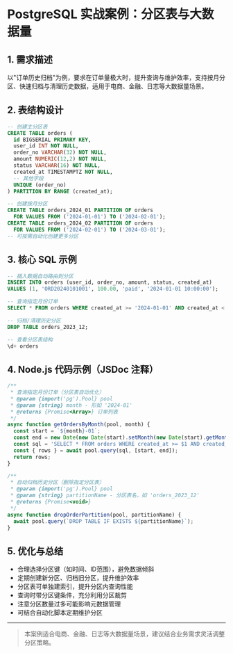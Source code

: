 # PostgreSQL 实战案例：分区表与大数据量

## 1. 需求描述
以"订单历史归档"为例，要求在订单量极大时，提升查询与维护效率，支持按月分区、快速归档与清理历史数据，适用于电商、金融、日志等大数据量场景。

## 2. 表结构设计
```sql
-- 创建主分区表
CREATE TABLE orders (
  id BIGSERIAL PRIMARY KEY,
  user_id INT NOT NULL,
  order_no VARCHAR(32) NOT NULL,
  amount NUMERIC(12,2) NOT NULL,
  status VARCHAR(16) NOT NULL,
  created_at TIMESTAMPTZ NOT NULL,
  -- 其他字段
  UNIQUE (order_no)
) PARTITION BY RANGE (created_at);

-- 创建按月分区
CREATE TABLE orders_2024_01 PARTITION OF orders
  FOR VALUES FROM ('2024-01-01') TO ('2024-02-01');
CREATE TABLE orders_2024_02 PARTITION OF orders
  FOR VALUES FROM ('2024-02-01') TO ('2024-03-01');
-- 可按需自动化创建更多分区
```

## 3. 核心 SQL 示例
```sql
-- 插入数据自动路由到分区
INSERT INTO orders (user_id, order_no, amount, status, created_at)
VALUES (1, 'ORD20240101001', 100.00, 'paid', '2024-01-01 10:00:00');

-- 查询指定月份订单
SELECT * FROM orders WHERE created_at >= '2024-01-01' AND created_at < '2024-02-01';

-- 归档/清理历史分区
DROP TABLE orders_2023_12;

-- 查看分区表结构
\d+ orders
```

## 4. Node.js 代码示例（JSDoc 注释）
```js
/**
 * 查询指定月份订单（分区表自动优化）
 * @param {import('pg').Pool} pool
 * @param {string} month - 形如 '2024-01'
 * @returns {Promise<Array>} 订单列表
 */
async function getOrdersByMonth(pool, month) {
  const start = `${month}-01`;
  const end = new Date(new Date(start).setMonth(new Date(start).getMonth() + 1)).toISOString().slice(0, 10);
  const sql = 'SELECT * FROM orders WHERE created_at >= $1 AND created_at < $2';
  const { rows } = await pool.query(sql, [start, end]);
  return rows;
}

/**
 * 自动归档历史分区（删除指定分区表）
 * @param {import('pg').Pool} pool
 * @param {string} partitionName - 分区表名，如 'orders_2023_12'
 * @returns {Promise<void>}
 */
async function dropOrderPartition(pool, partitionName) {
  await pool.query(`DROP TABLE IF EXISTS ${partitionName}`);
}
```

## 5. 优化与总结
- 合理选择分区键（如时间、ID范围），避免数据倾斜
- 定期创建新分区、归档旧分区，提升维护效率
- 分区表可单独建索引，提升分区内查询性能
- 查询时带分区键条件，充分利用分区裁剪
- 注意分区数量过多可能影响元数据管理
- 可结合自动化脚本定期维护分区

---

> 本案例适合电商、金融、日志等大数据量场景，建议结合业务需求灵活调整分区策略。 